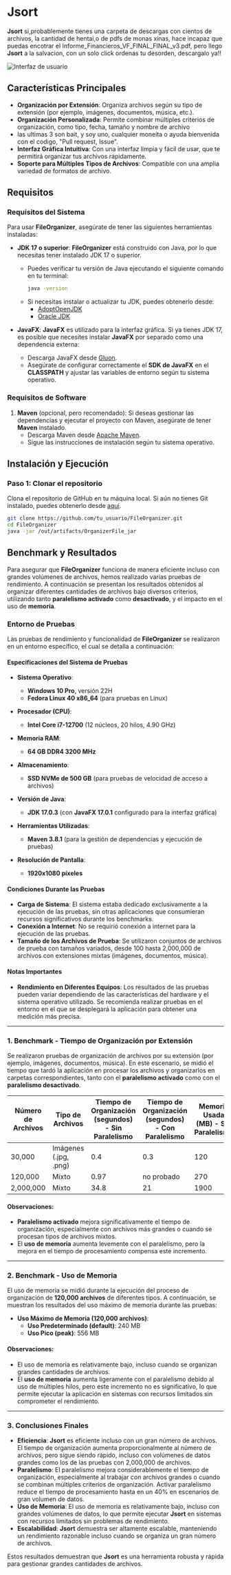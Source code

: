 # Jsort

**Jsort** si,probablemente tienes una carpeta de descargas con cientos de archivos, la cantidad de hentai,o de pdfs de monas xinas, hace incapaz que puedas encotrar el Informe_Financieros_VF_FINAL_FINAL_v3.pdf, pero llego **Jsort** a la salvacion, con un solo click ordenas tu desorden, descargalo ya!!

![Interfaz de usuario](https://github.com/albrinBuzz/FileOrganizer/assets/152460564/6f68256e-b196-43cc-8377-ca2de684792c)

## Características Principales

- **Organización por Extensión**: Organiza archivos según su tipo de extensión (por ejemplo, imágenes, documentos, música, etc.).
- **Organización Personalizada**: Permite combinar múltiples criterios de organización, como tipo, fecha, tamaño y nombre de archivo
- las ultimas 3 son bait, y soy uno, cualquier moneita o ayuda bienvenida con el codigo, "Pull request, Issue".
- **Interfaz Gráfica Intuitiva**: Con una interfaz limpia y fácil de usar, que te permitirá organizar tus archivos rápidamente.
- **Soporte para Múltiples Tipos de Archivos**: Compatible con una amplia variedad de formatos de archivo.

## Requisitos

### Requisitos del Sistema

Para usar **FileOrganizer**, asegúrate de tener las siguientes herramientas instaladas:

- **JDK 17 o superior**:
  **FileOrganizer** está construido con Java, por lo que necesitas tener instalado JDK 17 o superior.
    - Puedes verificar tu versión de Java ejecutando el siguiente comando en tu terminal:
      ```bash
      java -version
      ```
    - Si necesitas instalar o actualizar tu JDK, puedes obtenerlo desde:
        - [AdoptOpenJDK](https://adoptopenjdk.net/)
        - [Oracle JDK](https://www.oracle.com/java/technologies/javase-jdk17-downloads.html)

- **JavaFX**:
  **JavaFX** es utilizado para la interfaz gráfica. Si ya tienes JDK 17, es posible que necesites instalar **JavaFX** por separado como una dependencia externa:
    - Descarga JavaFX desde [Gluon](https://gluonhq.com/products/javafx/).
    - Asegúrate de configurar correctamente el **SDK de JavaFX** en el **CLASSPATH** y ajustar las variables de entorno según tu sistema operativo.

### Requisitos de Software

1. **Maven** (opcional, pero recomendado): Si deseas gestionar las dependencias y ejecutar el proyecto con Maven, asegúrate de tener **Maven** instalado.
    - Descarga Maven desde [Apache Maven](https://maven.apache.org/download.cgi).
    - Sigue las instrucciones de instalación según tu sistema operativo.

## Instalación y Ejecución

### Paso 1: Clonar el repositorio

Clona el repositorio de GitHub en tu máquina local. Si aún no tienes Git instalado, puedes obtenerlo desde [aquí](https://git-scm.com/book/en/v2/Getting-Started-Installing-Git).

```bash
git clone https://github.com/tu_usuario/FileOrganizer.git
cd FileOrganizer
java -jar /out/artifacts/OrganizerFile_jar
```

## Benchmark y Resultados

Para asegurar que **FileOrganizer** funciona de manera eficiente incluso con grandes volúmenes de archivos, hemos realizado varias pruebas de rendimiento. A continuación se presentan los resultados obtenidos al organizar diferentes cantidades de archivos bajo diversos criterios, utilizando tanto **paralelismo activado** como **desactivado**, y el impacto en el uso de **memoria**.

### Entorno de Pruebas

Las pruebas de rendimiento y funcionalidad de **FileOrganizer** se realizaron en un entorno específico, el cual se detalla a continuación:

#### Especificaciones del Sistema de Pruebas

- **Sistema Operativo**:
    - **Windows 10 Pro**, versión 22H
    - **Fedora Linux 40 x86_64** (para pruebas en Linux)

- **Procesador (CPU)**:
    - **Intel Core i7-12700** (12 núcleos, 20 hilos, 4.90 GHz)

- **Memoria RAM**:
    - **64 GB DDR4 3200 MHz**

- **Almacenamiento**:
    - **SSD NVMe de 500 GB** (para pruebas de velocidad de acceso a archivos)

- **Versión de Java**:
    - **JDK 17.0.3** (con **JavaFX 17.0.1** configurado para la interfaz gráfica)

- **Herramientas Utilizadas**:
    - **Maven 3.8.1** (para la gestión de dependencias y ejecución de pruebas)

- **Resolución de Pantalla**:
    - **1920x1080 píxeles**

#### Condiciones Durante las Pruebas

- **Carga de Sistema**: El sistema estaba dedicado exclusivamente a la ejecución de las pruebas, sin otras aplicaciones que consumieran recursos significativos durante los benchmarks.
- **Conexión a Internet**: No se requirió conexión a internet para la ejecución de las pruebas.
- **Tamaño de los Archivos de Prueba**: Se utilizaron conjuntos de archivos de prueba con tamaños variados, desde 100 hasta 2,000,000 de archivos con extensiones mixtas (imágenes, documentos, música).

#### Notas Importantes

- **Rendimiento en Diferentes Equipos**: Los resultados de las pruebas pueden variar dependiendo de las características del hardware y el sistema operativo utilizado. Se recomienda realizar pruebas en el entorno en el que se desplegará la aplicación para obtener una medición más precisa.

---

### 1. **Benchmark - Tiempo de Organización por Extensión**

Se realizaron pruebas de organización de archivos por su extensión (por ejemplo, imágenes, documentos, música). En este escenario, se midió el tiempo que tardó la aplicación en procesar los archivos y organizarlos en carpetas correspondientes, tanto con el **paralelismo activado** como con el **paralelismo desactivado**.

| Número de Archivos | Tipo de Archivos        | Tiempo de Organización (segundos) - Sin Paralelismo | Tiempo de Organización (segundos) - Con Paralelismo | Memoria Usada (MB) - Sin Paralelismo | Memoria Usada (MB) - Con Paralelismo |
|--------------------|-------------------------|----------------------------------------------------|-----------------------------------------------------|--------------------------------------|--------------------------------------|
| 30,000             | Imágenes (.jpg, .png)    | 0.4                                                | 0.3                                                 | 120                                  | no probado                           |
| 120,000            | Mixto                    | 0.97                                               | no probado                                          | 270                                  | no probado                           |
| 2,000,000          | Mixto                    | 34.8                                               | 21                                                  | 1900                                 | 2100                                 |

#### Observaciones:
- **Paralelismo activado** mejora significativamente el tiempo de organización, especialmente con archivos más grandes o cuando se procesan tipos de archivos mixtos.
- El **uso de memoria** aumenta levemente con el paralelismo, pero la mejora en el tiempo de procesamiento compensa este incremento.

---

### 2. **Benchmark - Uso de Memoria**

El uso de memoria se midió durante la ejecución del proceso de organización de **120,000 archivos** de diferentes tipos. A continuación, se muestran los resultados del uso máximo de memoria durante las pruebas:

- **Uso Máximo de Memoria (120,000 archivos)**:
    - **Uso Predeterminado (default)**: 240 MB
    - **Uso Pico (peak)**: 556 MB

#### Observaciones:
- El uso de memoria es relativamente bajo, incluso cuando se organizan grandes cantidades de archivos.
- El **uso de memoria** aumenta ligeramente con el paralelismo debido al uso de múltiples hilos, pero este incremento no es significativo, lo que permite ejecutar la aplicación en sistemas con recursos limitados sin comprometer el rendimiento.

---

### 3. **Conclusiones Finales**

- **Eficiencia**: **Jsort** es eficiente incluso con un gran número de archivos. El tiempo de organización aumenta proporcionalmente al número de archivos, pero sigue siendo rápido, incluso con volúmenes de datos grandes como los de las pruebas con 2,000,000 de archivos.
- **Paralelismo**: El paralelismo mejora considerablemente el tiempo de organización, especialmente al trabajar con archivos grandes o cuando se combinan múltiples criterios de organización. Activar paralelismo reduce el tiempo de procesamiento hasta en un 40% en escenarios de gran volumen de datos.
- **Uso de Memoria**: El uso de memoria es relativamente bajo, incluso con grandes volúmenes de datos, lo que permite ejecutar **Jsort** en sistemas con recursos limitados sin problemas de rendimiento.
- **Escalabilidad**: **Jsort** demuestra ser altamente escalable, manteniendo un rendimiento razonable incluso cuando se organiza un gran número de archivos.

Estos resultados demuestran que **Jsort** es una herramienta robusta y rápida para gestionar grandes cantidades de archivos.
